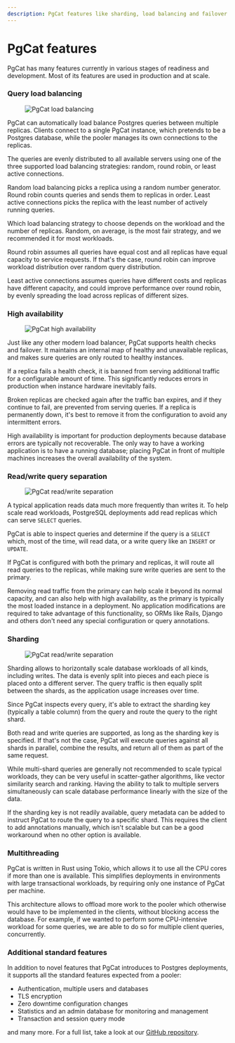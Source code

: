 ```yaml
---
description: PgCat features like sharding, load balancing and failover.
---
```


# PgCat features

PgCat has many features currently in various stages of readiness and development. Most of its features are used in production and at scale.

### Query load balancing 

<div class="row">
	<div class="col-12 col-lg-6">
		<figure class="my-4">
			<img class="mb-3" src="../../.gitbook/assets/PgCat_Load-Balancing-Diagram.svg" alt="PgCat load balancing">
		</figure>
	</div>
	<div class="col-12 col-lg-6">
		<p>PgCat can automatically load balance Postgres queries between multiple replicas. Clients connect to a single PgCat instance, which pretends to be a Postgres database, while the pooler manages its own connections to the replicas.</p>
		<p>The queries are evenly distributed to all available servers using one of the three supported load balancing strategies: random, round robin, or least active connections.</p>
		<p>Random load balancing picks a replica using a random number generator. Round robin counts queries and sends them to replicas in order. Least active connections picks the replica with the least number of actively running queries.</p>
	</div>
</div>

Which load balancing strategy to choose depends on the workload and the number of replicas. Random, on average, is the most fair strategy, and we recommended it for most workloads.

Round robin assumes all queries have equal cost and all replicas have equal capacity to service requests. If that's the case, round robin can improve workload distribution over random query distribution.

Least active connections assumes queries have different costs and replicas have different capacity, and could improve performance over round robin, by evenly spreading the load across replicas of different sizes.

### High availability

<div class="row">
	<div class="col-12 col-lg-6">
		<figure class="my-4">
			<img class="mb-3" src="../../.gitbook/assets/PgCat_High-Availability-Diagram.svg" alt="PgCat high availability">
		</figure>
	</div>
	<div class="col-12 col-lg-6">
		<p>Just like any other modern load balancer, PgCat supports health checks and failover. It maintains an internal map of healthy and unavailable replicas, and makes sure queries are only routed to healthy instances.</p>
		<p>If a replica fails a health check, it is banned from serving additional traffic for a configurable amount of time. This significantly reduces errors in production when instance hardware inevitably fails.</p>
		<p>Broken replicas are checked again after the traffic ban expires, and if they continue to fail, are prevented from serving queries. If a replica is permanently down, it's best to remove it from the configuration to avoid any intermittent errors.</p>
	</div>
</div>

High availability is important for production deployments because database errors are typically not recoverable. The only way to have a working application is to have a running database; placing PgCat in front of multiple machines increases the overall availability of the system.

### Read/write query separation

<div class="row">
	<div class="col-12 col-lg-6">
		<figure class="my-4">
			<img class="mb-3" src="../../.gitbook/assets/PgCat_Read-Write-Diagram.svg" alt="PgCat read/write separation">
		</figure>
	</div>
	<div class="col-12 col-lg-6">
		<p>A typical application reads data much more frequently than writes it. To help scale read workloads, PostgreSQL deployments add read replicas which can serve <code>SELECT</code> queries.</p>
		<p>PgCat is able to inspect queries and determine if the query is a <code>SELECT</code> which, most of the time, will read data, or a write query like an <code>INSERT</code> or <code>UPDATE</code>.</p>
		<p>If PgCat is configured with both the primary and replicas, it will route all read queries to the replicas, while making sure write queries are sent to the primary.</p>
	</div>
</div>

Removing read traffic from the primary can help scale it beyond its normal capacity, and can also help with high availability, as the primary is typically the most loaded instance in a deployment. No application modifications are required to take advantage of this functionality, so ORMs like Rails, Django and others don't need any special configuration or query annotations.

### Sharding

<div class="row">
	<div class="col-12 col-lg-6">
		<figure class="my-4">
			<img class="mb-3" src="../../.gitbook/assets/PgCat_Sharding-Diagram.svg" alt="PgCat read/write separation">
		</figure>
	</div>
	<div class="col-12 col-lg-6">
		<p>Sharding allows to horizontally scale database workloads of all kinds, including writes. The data is evenly split into pieces and each piece is placed onto a different server. The query traffic is then equally split between the shards, as the application usage increases over time.</p>
		<p>Since PgCat inspects every query, it's able to extract the sharding key (typically a table column) from the query and route the query to the right shard.</p>
		<p>Both read and write queries are supported, as long as the sharding key is specified. If that's not the case, PgCat will execute queries against all shards in parallel, combine the results, and return all of them as part of the same request.</p>
	</div>
</div>

While multi-shard queries are generally not recommended to scale typical workloads, they can be very useful in scatter-gather algorithms, like vector similarity search and ranking. Having the ability to talk to multiple servers simultaneously can scale database performance linearly with the size of the data.

If the sharding key is not readily available, query metadata can be added to instruct PgCat to route the query to a specific shard. This requires the client to add annotations manually, which isn't scalable but can be a good workaround when no other option is available.

### Multithreading

PgCat is written in Rust using Tokio, which allows it to use all the CPU cores if more than one is available. This simplifies deployments in environments with large transactional workloads, by requiring only one instance of PgCat per machine.

This architecture allows to offload more work to the pooler which otherwise would have to be implemented in the clients, without blocking access the database. For example, if we wanted to perform some CPU-intensive workload for some queries, we are able to do so for multiple client queries, concurrently.

### Additional standard features

In addition to novel features that PgCat introduces to Postgres deployments, it supports all the standard features expected from a pooler:

* Authentication, multiple users and databases
* TLS encryption
* Zero downtime configuration changes
* Statistics and an admin database for monitoring and management
* Transaction and session query mode

and many more. For a full list, take a look at our [GitHub repository](https://github.com/postgresml/pgcat).

